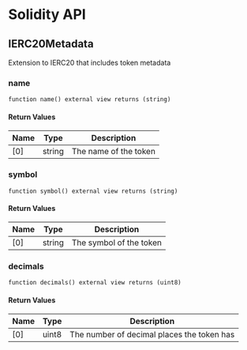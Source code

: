# Solidity API

## IERC20Metadata

Extension to IERC20 that includes token metadata

### name

```solidity
function name() external view returns (string)
```

#### Return Values

| Name | Type | Description |
| ---- | ---- | ----------- |
| [0] | string | The name of the token |

### symbol

```solidity
function symbol() external view returns (string)
```

#### Return Values

| Name | Type | Description |
| ---- | ---- | ----------- |
| [0] | string | The symbol of the token |

### decimals

```solidity
function decimals() external view returns (uint8)
```

#### Return Values

| Name | Type | Description |
| ---- | ---- | ----------- |
| [0] | uint8 | The number of decimal places the token has |

